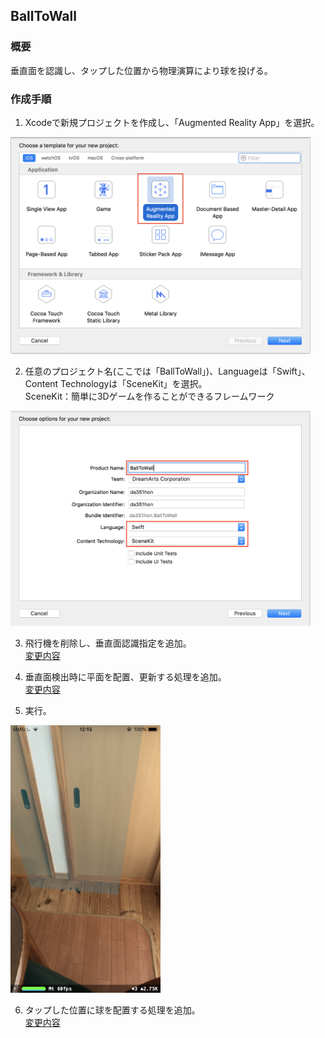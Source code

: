 ## BallToWall
### 概要
垂直面を認識し、タップした位置から物理演算により球を投げる。
### 作成手順  

1. Xcodeで新規プロジェクトを作成し、「Augmented Reality App」を選択。  
<img src="images/ball_to_wall_select_ar.png" width="480"/>   

2. 任意のプロジェクト名(ここでは「BallToWall」)、Languageは「Swift」、Content Technologyは「SceneKit」を選択。  
SceneKit：簡単に3Dゲームを作ることができるフレームワーク  
<img src="images/ball_to_wall_select_swift_scene_kit.png" width="480"/>  

3. 飛行機を削除し、垂直面認識指定を追加。  
[変更内容](https://github.com/da351hon/BallToWall/commit/6810d770134c071b4b2e5f605a9d8f604986a937)

4. 垂直面検出時に平面を配置、更新する処理を追加。  
[変更内容](https://github.com/da351hon/BallToWall/commit/b86712348f34e75ecb62c33648aadf2cfc60affd)

5. 実行。  
<img src="images/ball_to_wall_run_vplane.png" width="240"/>  

6. タップした位置に球を配置する処理を追加。  
[変更内容](https://github.com/da351hon/BallToWall/commit/a630f23b06734f1953358b9ff1fe2468c4d73fc8)

